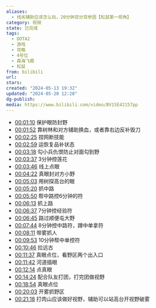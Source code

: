 ```yaml
---
aliases:
  - 线劣辅助应该怎么玩，20分钟百分百参团【松鼠第一视角】
category: 视频
state: 已完成
tags:
  - DOTA2
  - 游戏
  - 攻略
  - 4号位
  - 森海飞霞
  - 松鼠
from: bilibili
url: 
stars: 
created: "2024-05-13 19:32"
updated: "2024-05-28 12:28"
dg-publish: 
media: https://www.bilibili.com/video/BV1SE42157pp
---
```

 
- [00:01:10](https://www.bilibili.com/video/BV1SE42157pp?t=70.986214#t=01:10.99) 保护眼防封野
- [00:01:52](https://www.bilibili.com/video/BV1SE42157pp?t=112.210639#t=01:52.21) 靠树林和对方辅助换血，或者靠右边反补毁刀
- [00:02:25](https://www.bilibili.com/video/BV1SE42157pp?t=145.226699#t=02:25.23) 捏网断技能
- [00:02:59](https://www.bilibili.com/video/BV1SE42157pp?t=179.005391#t=02:59.01) 运恢复品补状态
- [00:03:18](https://www.bilibili.com/video/BV1SE42157pp?t=198.003147#t=03:18.00) 勾小兵仇恨防止对面勾到野
- [00:03:37](https://www.bilibili.com/video/BV1SE42157pp?t=217.957649#t=03:37.96) 3分钟控莲花
- [00:03:46](https://www.bilibili.com/video/BV1SE42157pp?t=226.93287#t=03:46.93) 线上点眼
- [00:04:22](https://www.bilibili.com/video/BV1SE42157pp?t=262.569863#t=04:22.57) 真眼封对方小野
- [00:05:03](https://www.bilibili.com/video/BV1SE42157pp?t=303.414318#t=05:03.41) 用树探高台的眼
- [00:05:20](https://www.bilibili.com/video/BV1SE42157pp?t=320.478542#t=05:20.48) 抓中路
- [00:05:50](https://www.bilibili.com/video/BV1SE42157pp?t=350.01295#t=05:50.01) 帮中路控6分钟的符
- [00:06:13](https://www.bilibili.com/video/BV1SE42157pp?t=373.734773#t=06:13.73) 抓上路
- [00:06:37](https://www.bilibili.com/video/BV1SE42157pp?t=397.767078#t=06:37.77) 7分钟控经验符
- [00:06:45](https://www.bilibili.com/video/BV1SE42157pp?t=405.650534#t=06:45.65) 路过顺便屯大野
- [00:07:44](https://www.bilibili.com/video/BV1SE42157pp?t=464.09872#t=07:44.10) 8分钟控中路符，蹲中单拿符
- [00:08:11](https://www.bilibili.com/video/BV1SE42157pp?t=491.532991#t=08:11.53) 带雾抓人
- [00:09:53](https://www.bilibili.com/video/BV1SE42157pp?t=593.449389#t=09:53.45) 10分钟帮中单控符
- [00:10:46](https://www.bilibili.com/video/BV1SE42157pp?t=646.169826#t=10:46.17) 拉远古
- [00:11:37](https://www.bilibili.com/video/BV1SE42157pp?t=697.105951#t=11:37.11) 真眼点位，看野区两个出入口
- [00:11:42](https://www.bilibili.com/video/BV1SE42157pp?t=702.629452#t=11:42.63) 河道插眼
- [00:12:14](https://www.bilibili.com/video/BV1SE42157pp?t=734.009799#t=12:14.01) 点真眼
- [00:14:24](https://www.bilibili.com/video/BV1SE42157pp?t=864.915871#t=14:24.92) 配合队友打团，打完团做视野
- [00:18:54](https://www.bilibili.com/video/BV1SE42157pp?t=1134.374002#t=18:54.37) 真眼点位
- [00:20:03](https://www.bilibili.com/video/BV1SE42157pp?t=1203.630314#t=20:03.63) 开雾抓野区
- [00:21:18](https://www.bilibili.com/video/BV1SE42157pp?t=1278.225207#t=21:18.23) 打肉山应该做好视野，辅助可以站高台开视野破雾